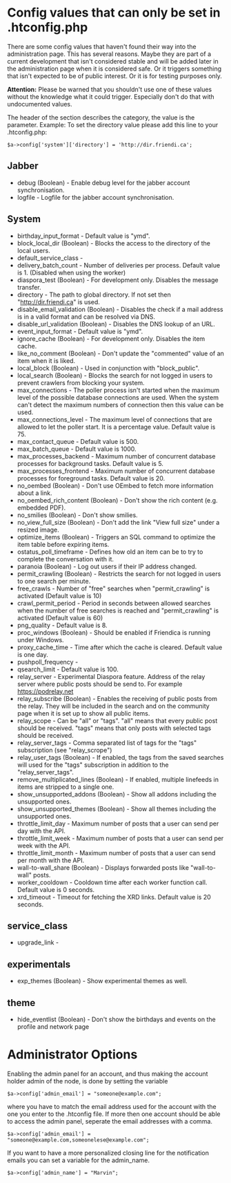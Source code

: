 Config values that can only be set in .htconfig.php
===================================================

There are some config values that haven't found their way into the administration page. This has several reasons. Maybe they are part of a 
current development that isn't considered stable and will be added later in the administration page when it is considered safe. Or it triggers 
something that isn't expected to be of public interest. Or it is for testing purposes only.

**Attention:** Please be warned that you shouldn't use one of these values without the knowledge what it could trigger. Especially don't do that with 
undocumented values.

The header of the section describes the category, the value is the parameter. Example: To set the directory value please add this 
line to your .htconfig.php:

    $a->config['system']['directory'] = 'http://dir.friendi.ca';



## Jabber ##
* debug (Boolean) - Enable debug level for the jabber account synchronisation.
* logfile - Logfile for the jabber account synchronisation.

## System ##

* birthday_input_format - Default value is "ymd".
* block_local_dir (Boolean) - Blocks the access to the directory of the local users.
* default_service_class - 
* delivery_batch_count - Number of deliveries per process. Default value is 1. (Disabled when using the worker)
* diaspora_test (Boolean) - For development only. Disables the message transfer.
* directory - The path to global directory. If not set then "http://dir.friendi.ca" is used.
* disable_email_validation (Boolean) - Disables the check if a mail address is in a valid format and can be resolved via DNS.
* disable_url_validation (Boolean) - Disables the DNS lookup of an URL.
* event_input_format - Default value is "ymd".
* ignore_cache (Boolean) - For development only. Disables the item cache.
* like_no_comment (Boolean) - Don't update the "commented" value of an item when it is liked.
* local_block (Boolean) - Used in conjunction with "block_public".
* local_search (Boolean) - Blocks the search for not logged in users to prevent crawlers from blocking your system.
* max_connections - The poller process isn't started when the maximum level of the possible database connections are used. When the system can't detect the maximum numbers of connection then this value can be used.
* max_connections_level - The maximum level of connections that are allowed to let the poller start. It is a percentage value. Default value is 75.
* max_contact_queue - Default value is 500.
* max_batch_queue - Default value is 1000.
* max_processes_backend - Maximum number of concurrent database processes for background tasks. Default value is 5.
* max_processes_frontend - Maximum number of concurrent database processes for foreground tasks. Default value is 20.
* no_oembed (Boolean) - Don't use OEmbed to fetch more information about a link.
* no_oembed_rich_content (Boolean) - Don't show the rich content (e.g. embedded PDF).
* no_smilies (Boolean) - Don't show smilies.
* no_view_full_size (Boolean) - Don't add the link "View full size" under a resized image.
* optimize_items (Boolean) - Triggers an SQL command to optimize the item table before expiring items.
* ostatus_poll_timeframe - Defines how old an item can be to try to complete the conversation with it.
* paranoia (Boolean) - Log out users if their IP address changed.
* permit_crawling (Boolean) - Restricts the search for not logged in users to one search per minute.
* free_crawls - Number of "free" searches when "permit_crawling" is activated (Default value is 10)
* crawl_permit_period - Period in seconds between allowed searches when the number of free searches is reached and "permit_crawling" is activated (Default value is 60)
* png_quality - Default value is 8.
* proc_windows (Boolean) - Should be enabled if Friendica is running under Windows.
* proxy_cache_time - Time after which the cache is cleared. Default value is one day.
* pushpoll_frequency - 
* qsearch_limit - Default value is 100.
* relay_server - Experimental Diaspora feature. Address of the relay server where public posts should be send to. For example https://podrelay.net
* relay_subscribe (Boolean) - Enables the receiving of public posts from the relay. They will be included in the search and on the community page when it is set up to show all public items.
* relay_scope - Can be "all" or "tags". "all" means that every public post should be received. "tags" means that only posts with selected tags should be received.
* relay_server_tags - Comma separated list of tags for the "tags" subscription (see "relay_scrope")
* relay_user_tags (Boolean) - If enabled, the tags from the saved searches will used for the "tags" subscription in addition to the "relay_server_tags".
* remove_multiplicated_lines (Boolean) - If enabled, multiple linefeeds in items are stripped to a single one.
* show_unsupported_addons (Boolean) - Show all addons including the unsupported ones.
* show_unsupported_themes (Boolean) - Show all themes including the unsupported ones.
* throttle_limit_day - Maximum number of posts that a user can send per day with the API.
* throttle_limit_week - Maximum number of posts that a user can send per week with the API.
* throttle_limit_month - Maximum number of posts that a user can send per month with the API.
* wall-to-wall_share (Boolean) - Displays forwarded posts like "wall-to-wall" posts.
* worker_cooldown - Cooldown time after each worker function call. Default value is 0 seconds.
* xrd_timeout - Timeout for fetching the XRD links. Default value is 20 seconds.

## service_class ##

* upgrade_link - 

## experimentals ##

* exp_themes (Boolean) - Show experimental themes as well.

## theme ##

* hide_eventlist (Boolean) - Don't show the birthdays and events on the profile and network page

# Administrator Options #

Enabling the admin panel for an account, and thus making the account holder
admin of the node, is done by setting the variable

    $a->config['admin_email'] = "someone@example.com";

where you have to match the email address used for the account with the one you
enter to the .htconfig file. If more then one account should be able to access
the admin panel, seperate the email addresses with a comma.

    $a->config['admin_email'] = "someone@example.com,someonelese@example.com";

If you want to have a more personalized closing line for the notification
emails you can set a variable for the admin_name.

    $a->config['admin_name'] = "Marvin";

